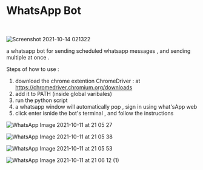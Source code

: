 # WhatsApp Bot


  <p align="center">
  <br>
  
  <samp>
    
    
![Screenshot 2021-10-14 021322](https://user-images.githubusercontent.com/80175752/137225152-c4e0a562-6777-46b2-b6bb-f57e0cac1ad9.png)

  </samp>

  </p>
  
a whatsapp bot for sending scheduled whatsapp messages , and sending multiple at once .



Steps of how to use : 
1. download the chrome extention ChromeDriver : at  https://chromedriver.chromium.org/downloads
2. add it to PATH (inside global varibales)
3. run the python script 
4. a whatsapp window will automatically pop , sign in using what'sApp web  
5. click enter isnide the bot's terminal , and follow the instructions



![WhatsApp Image 2021-10-11 at 21 05 27](https://user-images.githubusercontent.com/80175752/136835735-e60499cd-6b93-4e2e-a567-9c7342cadcdd.jpeg)

![WhatsApp Image 2021-10-11 at 21 05 38](https://user-images.githubusercontent.com/80175752/136835732-434c20df-90da-4a26-81ef-06840f25443a.jpeg)

![WhatsApp Image 2021-10-11 at 21 05 53](https://user-images.githubusercontent.com/80175752/136835469-69d934e4-9bea-47fd-a396-aedb4d6b8a3b.jpeg)

![WhatsApp Image 2021-10-11 at 21 06 12 (1)](https://user-images.githubusercontent.com/80175752/136835851-bab6ec12-4baa-4acd-b557-c9c214c8bdcb.jpeg)

